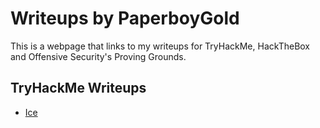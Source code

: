 # Writeups by PaperboyGold

This is a webpage that links to my writeups for TryHackMe, HackTheBox and Offensive Security's Proving Grounds.

## TryHackMe Writeups

- [Ice](./ice.md)


